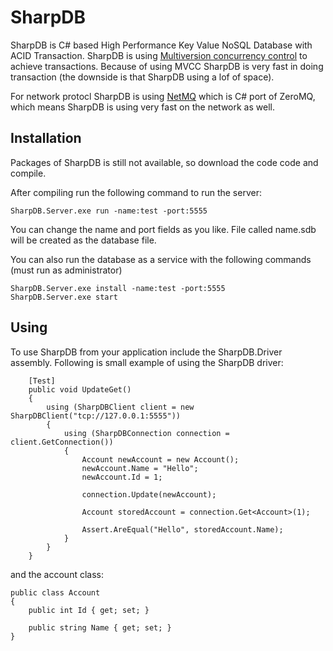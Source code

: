 SharpDB
=====

SharpDB is C# based High Performance Key Value NoSQL Database with ACID Transaction.
SharpDB is using [Multiversion concurrency control](http://en.wikipedia.org/wiki/Multiversion_concurrency_control) to achieve transactions.
Because of using MVCC SharpDB is very fast in doing transaction (the downside is that SharpDB using a lof of space).

For network protocl SharpDB is using [NetMQ](https://github.com/zeromq/netmq) which is C# port of ZeroMQ, which means SharpDB is using very fast on the network as well.

## Installation

Packages of SharpDB is still not available, so download the code code and compile.

After compiling run the following command to run the server:
 
	SharpDB.Server.exe run -name:test -port:5555

You can change the name and port fields as you like. File called name.sdb will be created as the database file.

You can also run the database as a service with the following commands (must run as administrator)
  
	SharpDB.Server.exe install -name:test -port:5555
	SharpDB.Server.exe start
  
## Using

To use SharpDB from your application include the SharpDB.Driver assembly. 
Following is small example of using the SharpDB driver:

		[Test]
		public void UpdateGet()
		{
			using (SharpDBClient client = new SharpDBClient("tcp://127.0.0.1:5555"))
			{
				using (SharpDBConnection connection = client.GetConnection())
				{
					Account newAccount = new Account();
					newAccount.Name = "Hello";
					newAccount.Id = 1;

					connection.Update(newAccount);

					Account storedAccount = connection.Get<Account>(1);

					Assert.AreEqual("Hello", storedAccount.Name);
				}
			}
		}
		
and the account class:
	
	public class Account
	{
		public int Id { get; set; }

		public string Name { get; set; }
	}

